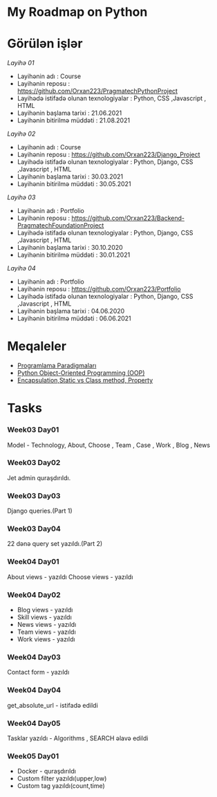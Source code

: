 # My Roadmap on Python

# Görülən işlər
*Layihə 01*
- Layihənin adı : Course
- Layihənin reposu : https://github.com/Orxan223/PragmatechPythonProject
- Layihədə istifadə olunan texnologiyalar : Python,  CSS ,Javascript , HTML
- Layihənin başlama tarixi : 21.06.2021
- Layihənin bitirilmə müddəti : 21.08.2021


*Layihə 02*
- Layihənin adı : Course
- Layihənin reposu : https://github.com/Orxan223/Django_Project
- Layihədə istifadə olunan texnologiyalar : Python, Django,  CSS ,Javascript , HTML
- Layihənin başlama tarixi : 30.03.2021
- Layihənin bitirilmə müddəti : 30.05.2021



*Layihə 03*
- Layihənin adı : Portfolio
- Layihənin reposu : https://github.com/Orxan223/Backend-PragmatechFoundationProject
- Layihədə istifadə olunan texnologiyalar : Python, Django,  CSS ,Javascript , HTML
- Layihənin başlama tarixi : 30.10.2020
- Layihənin bitirilmə müddəti : 30.01.2021



*Layihə 04*
- Layihənin adı : Portfolio
- Layihənin reposu : https://github.com/Orxan223/Portfolio
- Layihədə istifadə olunan texnologiyalar : Python, Django,  CSS ,Javascript , HTML
- Layihənin başlama tarixi : 04.06.2020
- Layihənin bitirilmə müddəti : 06.06.2021

# Meqaleler
- [Programlama Paradigmaları](https://or-xan-2018.medium.com/programlama-paradigmalar%C4%B1-9f9b90eb3f25)
- [Python Object-Oriented Programming (OOP)](https://or-xan-2018.medium.com/python-object-oriented-programming-oop-a36349638cf1)
- [Encapsulation,Static vs Class method, Property](https://or-xan-2018.medium.com/oop-ea81eeb863bc)

# Tasks
### Week03 Day01
Model - Technology, About, Choose , Team , Case , Work , Blog , News

### Week03 Day02
Jet admin quraşdırıldı.

### Week03 Day03
Django queries.(Part 1)

### Week03 Day04
22 dənə query set yazıldı.(Part 2)


### Week04 Day01
About views - yazıldı
Choose views - yazıldı

### Week04 Day02
- Blog views - yazıldı
- Skill views - yazıldı
- News views - yazıldı
- Team views - yazıldı
- Work views - yazıldı

### Week04 Day03
Contact form - yazıldı

### Week04 Day04
get_absolute_url - istifadə edildi

### Week04 Day05
Tasklar yazıldı - Algorithms , SEARCH əlavə edildi


### Week05 Day01
- Docker - quraşdırıldı
- Custom filter yazıldı(upper,low)
- Custom tag yazıldı(count,time)